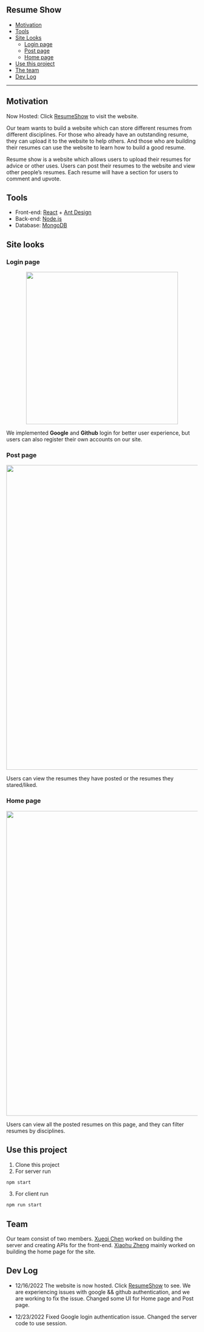 ## Resume Show
- [Motivation](#motivation)
- [Tools](#tools)
- [Site Looks](#site-looks)
  - [Login page](#login-page)
  - [Post page](#post-page)
  - [Home page](#home-page)
- [Use this project](#use-this-project)
- [The team](#team)
- [Dev Log](#dev-log)
********************************

## Motivation
Now Hosted: Click [ResumeShow](https://resumeshow.netlify.app) to visit the website.

<p>
Our team wants to build a website which can store different resumes from different disciplines. For those who already have an outstanding resume, they can upload it to the website to help others.
And those who are building their resumes can use the website to learn how to build a good resume.
</P> 
<p>
Resume show is a website which allows users to upload their resumes for advice or other uses. Users can post their resumes to the website and view other people’s resumes. Each
resume will have a section for users to comment and upvote.
</p>

## Tools
- Front-end: [React](https://create-react-app.dev/) + [Ant Design](https://ant.design/)
- Back-end: [Node.js](https://nodejs.org/en/)
- Database: [MongoDB](https://www.mongodb.com/) 

## Site looks

### Login page
<p align="center">
<img src="https://user-images.githubusercontent.com/70027806/207454748-4171cec0-6af6-4e0f-b78a-b187058052a3.png" width="400"/>
</p>

We implemented **Google** and **Github** login for better user experience, but users can also register their own accounts on our site.

### Post page
<p align="center">
<img src="https://user-images.githubusercontent.com/70027806/206890363-59fdcc30-f144-46cc-b55e-e038171a6a48.png" width="800"/>
</p>

Users can view the resumes they have posted or the resumes they stared/liked.

### Home page
<p align="center">
<img src="https://user-images.githubusercontent.com/70027806/206892846-9977ee96-f539-4552-9e60-bcac392df409.png" width="800"/>
</p>

Users can view all the posted resumes on this page, and they can filter resumes by disciplines.

## Use this project

1. Clone this project
2. For server run

```bash
npm start
```

3. For client run
```bash
npm run start
```

## Team
Our team consist of two members. [Xueqi Chen](https://github.com/xqcxqc) worked on building the server and creating APIs for the front-end. [Xiaohu Zheng](https://github.com/ZhengXiaohu98)
mainly worked on building the home page for the site.

## Dev Log
- 12/16/2022 The website is now hosted. Click [ResumeShow](https://resumeshow.netlify.app/) to see. We are experiencing issues with google && github authentication, and we are working to fix the issue. Changed some UI for Home page and Post page.

- 12/23/2022 Fixed Google login authentication issue. Changed the server code to use session.

